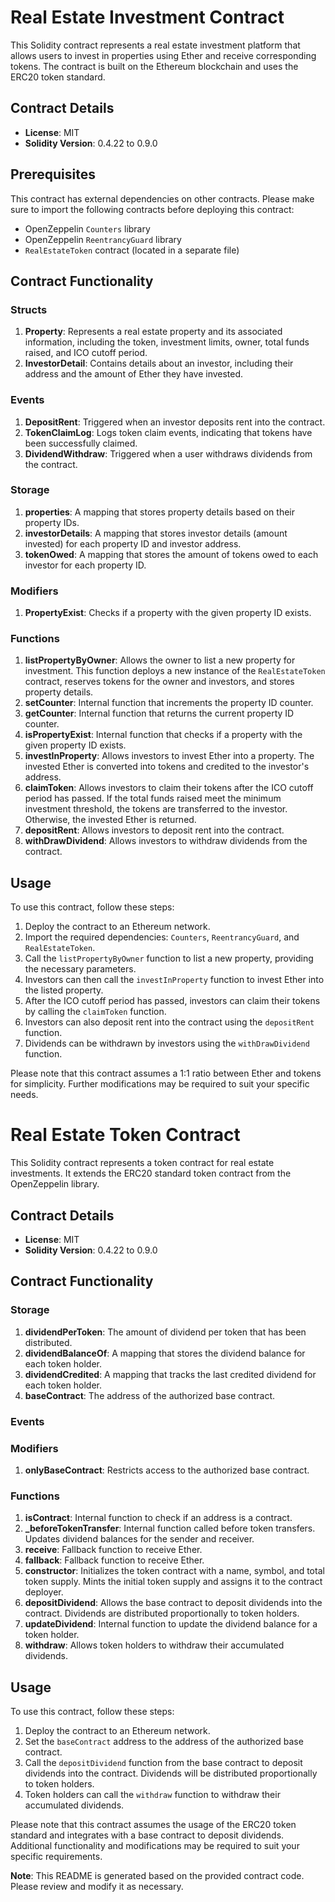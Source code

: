 # Real Estate Investment Contract

This Solidity contract represents a real estate investment platform that allows users to invest in properties using Ether and receive corresponding tokens. The contract is built on the Ethereum blockchain and uses the ERC20 token standard.

## Contract Details

- **License**: MIT
- **Solidity Version**: 0.4.22 to 0.9.0

## Prerequisites

This contract has external dependencies on other contracts. Please make sure to import the following contracts before deploying this contract:

- OpenZeppelin `Counters` library
- OpenZeppelin `ReentrancyGuard` library
- `RealEstateToken` contract (located in a separate file)

## Contract Functionality

### Structs

1. **Property**: Represents a real estate property and its associated information, including the token, investment limits, owner, total funds raised, and ICO cutoff period.
2. **InvestorDetail**: Contains details about an investor, including their address and the amount of Ether they have invested.

### Events

1. **DepositRent**: Triggered when an investor deposits rent into the contract.
2. **TokenClaimLog**: Logs token claim events, indicating that tokens have been successfully claimed.
3. **DividendWithdraw**: Triggered when a user withdraws dividends from the contract.

### Storage

1. **properties**: A mapping that stores property details based on their property IDs.
2. **investorDetails**: A mapping that stores investor details (amount invested) for each property ID and investor address.
3. **tokenOwed**: A mapping that stores the amount of tokens owed to each investor for each property ID.

### Modifiers

1. **PropertyExist**: Checks if a property with the given property ID exists.

### Functions

1. **listPropertyByOwner**: Allows the owner to list a new property for investment. This function deploys a new instance of the `RealEstateToken` contract, reserves tokens for the owner and investors, and stores property details.
2. **setCounter**: Internal function that increments the property ID counter.
3. **getCounter**: Internal function that returns the current property ID counter.
4. **isPropertyExist**: Internal function that checks if a property with the given property ID exists.
5. **investInProperty**: Allows investors to invest Ether into a property. The invested Ether is converted into tokens and credited to the investor's address.
6. **claimToken**: Allows investors to claim their tokens after the ICO cutoff period has passed. If the total funds raised meet the minimum investment threshold, the tokens are transferred to the investor. Otherwise, the invested Ether is returned.
7. **depositRent**: Allows investors to deposit rent into the contract.
8. **withDrawDividend**: Allows investors to withdraw dividends from the contract.

## Usage

To use this contract, follow these steps:

1. Deploy the contract to an Ethereum network.
2. Import the required dependencies: `Counters`, `ReentrancyGuard`, and `RealEstateToken`.
3. Call the `listPropertyByOwner` function to list a new property, providing the necessary parameters.
4. Investors can then call the `investInProperty` function to invest Ether into the listed property.
5. After the ICO cutoff period has passed, investors can claim their tokens by calling the `claimToken` function.
6. Investors can also deposit rent into the contract using the `depositRent` function.
7. Dividends can be withdrawn by investors using the `withDrawDividend` function.

Please note that this contract assumes a 1:1 ratio between Ether and tokens for simplicity. Further modifications may be required to suit your specific needs.



# Real Estate Token Contract

This Solidity contract represents a token contract for real estate investments. It extends the ERC20 standard token contract from the OpenZeppelin library.

## Contract Details

- **License**: MIT
- **Solidity Version**: 0.4.22 to 0.9.0

## Contract Functionality

### Storage

1. **dividendPerToken**: The amount of dividend per token that has been distributed.
2. **dividendBalanceOf**: A mapping that stores the dividend balance for each token holder.
3. **dividendCredited**: A mapping that tracks the last credited dividend for each token holder.
4. **baseContract**: The address of the authorized base contract.

### Events

### Modifiers

1. **onlyBaseContract**: Restricts access to the authorized base contract.

### Functions

1. **isContract**: Internal function to check if an address is a contract.
2. **_beforeTokenTransfer**: Internal function called before token transfers. Updates dividend balances for the sender and receiver.
3. **receive**: Fallback function to receive Ether.
4. **fallback**: Fallback function to receive Ether.
5. **constructor**: Initializes the token contract with a name, symbol, and total token supply. Mints the initial token supply and assigns it to the contract deployer.
6. **depositDividend**: Allows the base contract to deposit dividends into the contract. Dividends are distributed proportionally to token holders.
7. **updateDividend**: Internal function to update the dividend balance for a token holder.
8. **withdraw**: Allows token holders to withdraw their accumulated dividends.

## Usage

To use this contract, follow these steps:

1. Deploy the contract to an Ethereum network.
2. Set the `baseContract` address to the address of the authorized base contract.
3. Call the `depositDividend` function from the base contract to deposit dividends into the contract. Dividends will be distributed proportionally to token holders.
4. Token holders can call the `withdraw` function to withdraw their accumulated dividends.

Please note that this contract assumes the usage of the ERC20 token standard and integrates with a base contract to deposit dividends. Additional functionality and modifications may be required to suit your specific requirements.

**Note**: This README is generated based on the provided contract code. Please review and modify it as necessary.
